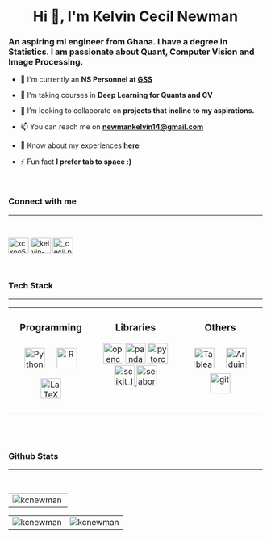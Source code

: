<h1 align="center">Hi 👋, I'm Kelvin Cecil Newman</h1>
<h3 >An aspiring ml engineer from Ghana. I have a degree in Statistics. I am passionate about Quant, Computer Vision and Image Processing.</h3>


- 💼 I'm currently an **NS Personnel at <a href="https://www.statsghana.gov.gh/">GSS  </a>**

- 🌱 I’m taking courses in **Deep Learning for Quants and CV**

- 👯 I’m looking to collaborate on **projects that incline to my aspirations.**

- 📫 You can reach me on **newmankelvin14@gmail.com**

- 📄 Know about my experiences **<a href="https://drive.google.com/file/d/1n5Riq1Cp6_23Rid6XfEosTVfBgqTqMPO/view?usp=drive_link">here  </a>**

- ⚡ Fun fact **I prefer tab to space :)**

<br>
<h3 align="left">Connect with me</h3>

---
<br>
<p align="left">
    <a href="https://twitter.com/xcxoo5" target="blank"><img align="center" src="https://raw.githubusercontent.com/rahuldkjain/github-profile-readme-generator/master/src/images/icons/Social/twitter.svg" alt="xcxoo5" height="30" width="40" /></a>
    <a href="https://linkedin.com/in/kelvin-newman-09b961255" target="blank"><img align="center" src="https://raw.githubusercontent.com/rahuldkjain/github-profile-readme-generator/master/src/images/icons/Social/linked-in-alt.svg" alt="kelvin-newman-09b961255" height="30" width="40" /></a>
    <a href="https://instagram.com/_cecil.py" target="blank"><img align="center" src="https://raw.githubusercontent.com/rahuldkjain/github-profile-readme-generator/master/src/images/icons/Social/instagram.svg" alt="_cecil.py" height="30" width="40" /></a>
</p>

<br>
<h3 align="left">Tech Stack</h3>

---
<table align="center" border="0px">
<tr>
<td valign="top" width="33%">
<h3 align="center">Programming</h3>
<div align="center">

<p align="center"> 
<a href="https://www.python.org/" target="_blank"><img style="margin: 10px" src="https://profilinator.rishav.dev/skills-assets/python-original.svg" alt="Python" height="40" /></a>
<a href="https://www.r-project.org/" target="_blank"><img style="margin: 10px" src="https://profilinator.rishav.dev/skills-assets/r.svg" alt="R" height="40" />
<a href="https://www.latex-project.org/" target="_blank"><img style="margin: 10px" src="https://profilinator.rishav.dev/skills-assets/latex.png" alt="LaTeX" height="40" /></a>  



</div>
</td>

<td valign="top" width="33%">
<h3 align="center">Libraries</h3>
<div align="center">
</a> <a href="https://opencv.org/" target="_blank" rel="noreferrer"> <img src="https://www.vectorlogo.zone/logos/opencv/opencv-icon.svg" alt="opencv" width="40" height="40"/> </a> 
<a href="https://pandas.pydata.org/" target="_blank" rel="noreferrer"> <img src="https://avatars.githubusercontent.com/u/21206976?s=200&v=4" alt="pandas" width="40" height="40"/> </a> 
<a href="https://pytorch.org/" target="_blank" rel="noreferrer"> <img src="https://www.vectorlogo.zone/logos/pytorch/pytorch-icon.svg" alt="pytorch" width="40" height="40"/> </a> 
<a href="https://scikit-learn.org/" target="_blank" rel="noreferrer"> <img src="https://upload.wikimedia.org/wikipedia/commons/0/05/Scikit_learn_logo_small.svg" alt="scikit_learn" width="40" height="40"/> </a> <a href="https://seaborn.pydata.org/" target="_blank" rel="noreferrer"> <img src="https://seaborn.pydata.org/_images/logo-mark-lightbg.svg" alt="seaborn" width="40" height="40"/> </a>

</div>
</td>

<td valign="top" width="33%">
<h3 align="center">Others</h3>
<div align="center">  
<a href="https://www.tableau.com/" target="_blank"><img style="margin: 10px" src="https://profilinator.rishav.dev/skills-assets/tableau.svg" alt="Tableau" height="40" /></a>  
<a href="https://www.arduino.cc/" target="_blank"><img style="margin: 10px" src="https://profilinator.rishav.dev/skills-assets/arduino.png" alt="Arduino" height="40" /></a> 
<a href="https://git-scm.com/" target="_blank" rel="noreferrer"> <img src="https://www.vectorlogo.zone/logos/git-scm/git-scm-icon.svg" alt="git" width="40" height="40"/> </a>  


</div>
</td></tr></table>
</p>



<br>
<br>
<h3 align="left">Github Stats</h3>

---
<br>

<p>
    <table align="center" border="0px">
        <tr>
            <td valign="top" width="100%">
                    <img align="left" src="https://github-readme-stats.vercel.app/api/top-langs?username=kcnewman&show_icons=true&locale=en&layout=compact" alt="kcnewman" />
            </td>
        </tr>
    </table>  
</p>


<p>
    <table align="center" border="0px">
        <tr>
            <td valign="top" width="50%">
                <div align="center">  
                    <img align="center" src="https://github-readme-stats.vercel.app/api?username=kcnewman&show_icons=true&locale=en" alt="kcnewman" />
                </div>
            </td>
            <td valign="top" width="50%">
                <div align="center">
                    <img align="center" src="https://github-readme-streak-stats.herokuapp.com/?user=kcnewman&" alt="kcnewman" />
                </div>
            </td>
        </tr>
    </table>  
</p>    

